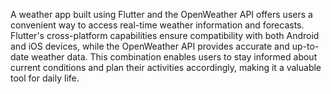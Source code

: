 A weather app built using Flutter and the OpenWeather API offers users a convenient way to access real-time weather information and forecasts. Flutter's cross-platform capabilities ensure compatibility with both Android and iOS devices, while the OpenWeather API provides accurate and up-to-date weather data. This combination enables users to stay informed about current conditions and plan their activities accordingly, making it a valuable tool for daily life.
